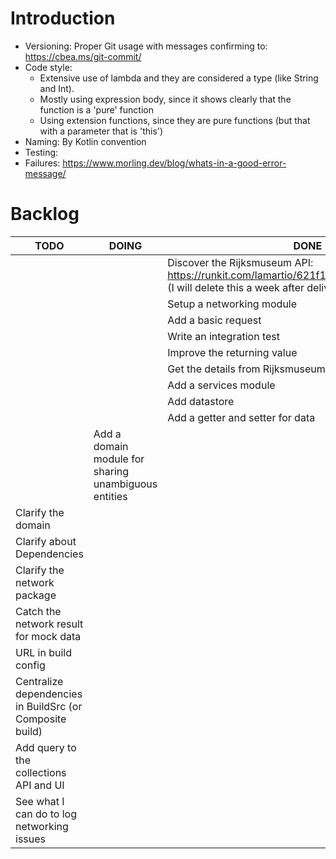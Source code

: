 # Introduction



- Versioning: Proper Git usage with messages confirming to: https://cbea.ms/git-commit/ 
- Code style:
    - Extensive use of lambda and they are considered a type (like String and Int). 
    - Mostly using expression body, since it shows clearly that the function is a 'pure' function
    - Using extension functions, since they are pure functions (but that with a parameter that is 'this')
- Naming: By Kotlin convention
- Testing: 
- Failures: https://www.morling.dev/blog/whats-in-a-good-error-message/





# Backlog
| TODO | DOING | DONE |
| ---- | ----- | ---- |
| | | Discover the Rijksmuseum API: https://runkit.com/lamartio/621f1d2429367b00081238a4 (I will delete this a week after delivering)
| | | Setup a networking module
| | | Add a basic request
| | | Write an integration test
| | | Improve the returning value
| | | Get the details from Rijksmuseum
| | | Add a services module
| | | Add datastore
| | | Add a getter and setter for data
| | Add a domain module for sharing unambiguous entities
| Clarify the domain
| Clarify about Dependencies
| Clarify the network package
| Catch the network result for mock data
| URL in build config
| Centralize dependencies in BuildSrc (or Composite build)
| Add query to the collections API and UI
| See what I can do to log networking issues